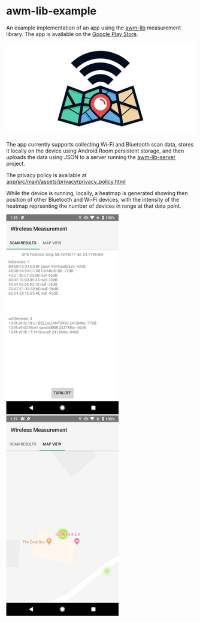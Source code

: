 # awm-lib-example
An example implementation of an app using the [awm-lib](https://github.com/compscidr/awm-lib) measurement library. The app is available on the [Google Play Store](https://play.google.com/store/apps/details?id=io.rightmesh.awm_lib_example).

![Alt text](/logo/featured.jpg?raw=true)

The app currently supports collecting Wi-Fi and Bluetooth scan data,
stores it locally on the device using Android Room persistent storage,
and then uploads the data using JSON to a server running the [awm-lib-server](https://github.com/compscidr/awm-lib-server) project.

The privacy policy is available at [app/src/main/assets/privacy/privacy_policy.html](app/src/main/assets/privacy/privacy_policy.html)

While the device is running, locally, a heatmap is generated showing then position of other Bluetooth and Wi-Fi devices, with the intensity of
the heatmap reprsenting the number of devices in range at that data point.

<img src="/screenshots/1.png?raw=true" width="300"/>  <img src="/screenshots/2.png?raw=true" width="300"/>

